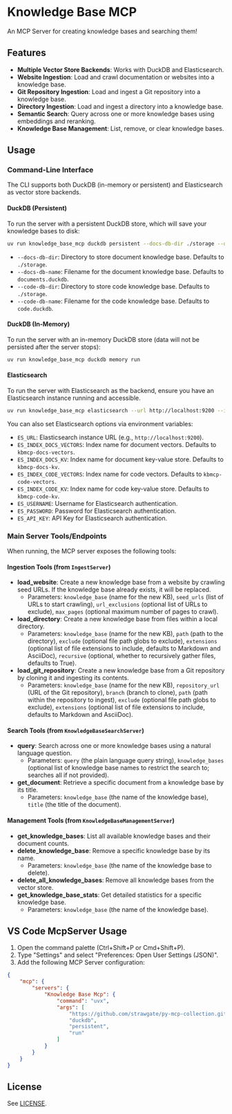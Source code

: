 # Knowledge Base MCP

An MCP Server for creating knowledge bases and searching them!

## Features

- **Multiple Vector Store Backends**: Works with DuckDB and Elasticsearch.
- **Website Ingestion**: Load and crawl documentation or websites into a knowledge base.
- **Git Repository Ingestion**: Load and ingest a Git repository into a knowledge base.
- **Directory Ingestion**: Load and ingest a directory into a knowledge base.
- **Semantic Search**: Query across one or more knowledge bases using embeddings and reranking.
- **Knowledge Base Management**: List, remove, or clear knowledge bases.

## Usage

### Command-Line Interface

The CLI supports both DuckDB (in-memory or persistent) and Elasticsearch as vector store backends.

#### DuckDB (Persistent)

To run the server with a persistent DuckDB store, which will save your knowledge bases to disk:

```bash
uv run knowledge_base_mcp duckdb persistent --docs-db-dir ./storage --docs-db-name documents.duckdb --code-db-dir ./storage --code-db-name code.duckdb run
```

- `--docs-db-dir`: Directory to store document knowledge base. Defaults to `./storage`.
- `--docs-db-name`: Filename for the document knowledge base. Defaults to `documents.duckdb`.
- `--code-db-dir`: Directory to store code knowledge base. Defaults to `./storage`.
- `--code-db-name`: Filename for the code knowledge base. Defaults to `code.duckdb`.

#### DuckDB (In-Memory)

To run the server with an in-memory DuckDB store (data will not be persisted after the server stops):

```bash
uv run knowledge_base_mcp duckdb memory run
```

#### Elasticsearch

To run the server with Elasticsearch as the backend, ensure you have an Elasticsearch instance running and accessible.

```bash
uv run knowledge_base_mcp elasticsearch --url http://localhost:9200 --index-docs-vectors kbmcp-docs-vectors --index-docs-kv kbmcp-docs-kv --index-code-vectors kbmcp-code-vectors --index-code-kv kbmcp-code-kv run
```

You can also set Elasticsearch options via environment variables:
- `ES_URL`: Elasticsearch instance URL (e.g., `http://localhost:9200`).
- `ES_INDEX_DOCS_VECTORS`: Index name for document vectors. Defaults to `kbmcp-docs-vectors`.
- `ES_INDEX_DOCS_KV`: Index name for document key-value store. Defaults to `kbmcp-docs-kv`.
- `ES_INDEX_CODE_VECTORS`: Index name for code vectors. Defaults to `kbmcp-code-vectors`.
- `ES_INDEX_CODE_KV`: Index name for code key-value store. Defaults to `kbmcp-code-kv`.
- `ES_USERNAME`: Username for Elasticsearch authentication.
- `ES_PASSWORD`: Password for Elasticsearch authentication.
- `ES_API_KEY`: API Key for Elasticsearch authentication.

### Main Server Tools/Endpoints

When running, the MCP server exposes the following tools:

#### Ingestion Tools (from `IngestServer`)

- **load_website**: Create a new knowledge base from a website by crawling seed URLs. If the knowledge base already exists, it will be replaced.
  - Parameters: `knowledge_base` (name for the new KB), `seed_urls` (list of URLs to start crawling), `url_exclusions` (optional list of URLs to exclude), `max_pages` (optional maximum number of pages to crawl).
- **load_directory**: Create a new knowledge base from files within a local directory.
  - Parameters: `knowledge_base` (name for the new KB), `path` (path to the directory), `exclude` (optional file path globs to exclude), `extensions` (optional list of file extensions to include, defaults to Markdown and AsciiDoc), `recursive` (optional, whether to recursively gather files, defaults to True).
- **load_git_repository**: Create a new knowledge base from a Git repository by cloning it and ingesting its contents.
  - Parameters: `knowledge_base` (name for the new KB), `repository_url` (URL of the Git repository), `branch` (branch to clone), `path` (path within the repository to ingest), `exclude` (optional file path globs to exclude), `extensions` (optional list of file extensions to include, defaults to Markdown and AsciiDoc).

#### Search Tools (from `KnowledgeBaseSearchServer`)

- **query**: Search across one or more knowledge bases using a natural language question.
  - Parameters: `query` (the plain language query string), `knowledge_bases` (optional list of knowledge base names to restrict the search to; searches all if not provided).
- **get_document**: Retrieve a specific document from a knowledge base by its title.
  - Parameters: `knowledge_base` (the name of the knowledge base), `title` (the title of the document).

#### Management Tools (from `KnowledgeBaseManagementServer`)

- **get_knowledge_bases**: List all available knowledge bases and their document counts.
- **delete_knowledge_base**: Remove a specific knowledge base by its name.
  - Parameters: `knowledge_base` (the name of the knowledge base to delete).
- **delete_all_knowledge_bases**: Remove all knowledge bases from the vector store.
- **get_knowledge_base_stats**: Get detailed statistics for a specific knowledge base.
  - Parameters: `knowledge_base` (the name of the knowledge base).

## VS Code McpServer Usage

1. Open the command palette (Ctrl+Shift+P or Cmd+Shift+P).
2. Type "Settings" and select "Preferences: Open User Settings (JSON)".
3. Add the following MCP Server configuration:

```json
{
    "mcp": {
        "servers": {
            "Knowledge Base Mcp": {
                "command": "uvx",
                "args": [
                    "https://github.com/strawgate/py-mcp-collection.git#subdirectory=knowledge_base_mcp",
                    "duckdb",
                    "persistent",
                    "run"
                ]
            }
        }
    }
}
```

## License

See [LICENSE](LICENSE).